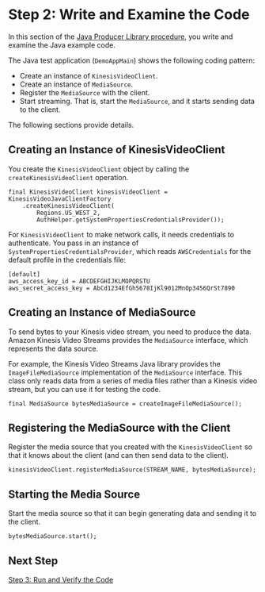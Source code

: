 # Step 2: Write and Examine the Code<a name="producersdk-javaapi-writecode"></a>

In this section of the [Java Producer Library procedure](http://docs.aws.amazon.com/kinesisvideostreams/latest/dg/producer-sdk-javaapi.html), you write and examine the Java example code\. 

The Java test application \(`DemoAppMain`\) shows the following coding pattern:
+ Create an instance of `KinesisVideoClient`\.
+ Create an instance of `MediaSource`\.
+ Register the `MediaSource` with the client\.
+ Start streaming\. That is, start the `MediaSource`, and it starts sending data to the client\.

The following sections provide details\.

## Creating an Instance of KinesisVideoClient<a name="producersdk-javaapi-review-code-create-client"></a>

You create the `KinesisVideoClient` object by calling the `createKinesisVideoClient` operation\.

```
final KinesisVideoClient kinesisVideoClient = KinesisVideoJavaClientFactory
    .createKinesisVideoClient(
        Regions.US_WEST_2,
        AuthHelper.getSystemPropertiesCredentialsProvider());
```

For `KinesisVideoClient` to make network calls, it needs credentials to authenticate\. You pass in an instance of `SystemPropertiesCredentialsProvider`, which reads `AWSCredentials` for the default profile in the credentials file:

```
[default]
aws_access_key_id = ABCDEFGHIJKLMOPQRSTU
aws_secret_access_key = AbCd1234EfGh5678IjKl9012MnOp3456QrSt7890
```

## Creating an Instance of MediaSource<a name="producersdk-javaapi-review-code-create-mediasource"></a>

To send bytes to your Kinesis video stream, you need to produce the data\. Amazon Kinesis Video Streams provides the `MediaSource` interface, which represents the data source\.

For example, the Kinesis Video Streams Java library provides the `ImageFileMediaSource` implementation of the `MediaSource` interface\. This class only reads data from a series of media files rather than a Kinesis video stream, but you can use it for testing the code\.

```
final MediaSource bytesMediaSource = createImageFileMediaSource();
```

## Registering the MediaSource with the Client<a name="producersdk-javaapi-review-code-register-mediasource"></a>

Register the media source that you created with the `KinesisVideoClient` so that it knows about the client \(and can then send data to the client\)\.

```
kinesisVideoClient.registerMediaSource(STREAM_NAME, bytesMediaSource);
```

## Starting the Media Source<a name="producersdk-javaapi-review-code-start-mediasource"></a>

Start the media source so that it can begin generating data and sending it to the client\.

```
bytesMediaSource.start();
```

## Next Step<a name="producersdk-javaapi-writecode-next"></a>

[Step 3: Run and Verify the Code](producersdk-javaapi-reviewcode.md)